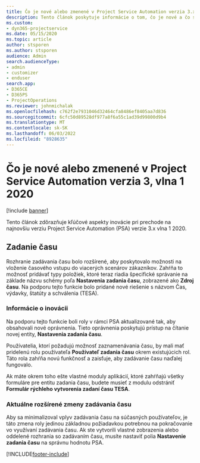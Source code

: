 ```yaml
---
title: Čo je nové alebo zmenené v Project Service Automation verzia 3.x, vlna 1 2020
description: Tento článok poskytuje informácie o tom, čo je nové a čo sa zmenilo vo verzii Project Service Automation 3, vlna 1 2020.
ms.custom:
- dyn365-projectservice
ms.date: 05/15/2020
ms.topic: article
author: stsporen
ms.author: stsporen
audience: Admin
search.audienceType:
- admin
- customizer
- enduser
search.app:
- D365CE
- D365PS
- ProjectOperations
ms.reviewer: johnmichalak
ms.openlocfilehash: c762f2e7931046d32464cfa8486ef8405aa7d836
ms.sourcegitcommit: 6cfc50d89528df977a8f6a55c1ad39d99800d9b4
ms.translationtype: MT
ms.contentlocale: sk-SK
ms.lasthandoff: 06/03/2022
ms.locfileid: "8928635"
---
```

# <a name="whats-new-or-changed-in-project-service-automation-version-3-wave-1-2020"></a>Čo je nové alebo zmenené v Project Service Automation verzia 3, vlna 1 2020

[!include [banner](../includes/psa-now-project-operations.md)]

Tento článok zdôrazňuje kľúčové aspekty inovácie pri prechode na najnovšiu verziu Project Service Automation (PSA) verzie 3.x vlna 1 2020.

## <a name="time-entry"></a>Zadanie času
Rozhranie zadávania času bolo rozšírené, aby poskytovalo možnosti na vloženie časového vstupu do viacerých scenárov zákazníkov. Zahŕňa to možnosť pridávať typy položiek, ktoré teraz riadia špecifické správanie na základe názvu schémy poľa **Nastavenia zadania času**, zobrazené ako **Zdroj času**. Na podporu tejto funkcie bolo pridané nové riešenie s názvom Čas, výdavky, štatúty a schválenia (TESA).

### <a name="upgrade-consideration"></a>Informácie o inovácii
Na podporu tejto funkcie boli roly v rámci PSA aktualizované tak, aby obsahovali nové oprávnenia. Tieto oprávnenia poskytujú prístup na čítanie novej entity, **Nastavenia zadania času**.

Používatelia, ktorí požadujú možnosť zaznamenávania času, by mali mať pridelenú rolu používateľa **Používateľ zadania času** okrem existujúcich rol. Táto rola zahŕňa novú funkčnosť a zaisťuje, aby zadávanie času naďalej fungovalo.

Ak máte okrem toho ešte vlastné moduly aplikácií, ktoré zahŕňajú všetky formuláre pre entitu zadania času, budete musieť z modulu odstrániť **Formulár rýchleho vytvorenia zadaní času TESA**.

### <a name="currently-extended-time-entry-changes"></a>Aktuálne rozšírené zmeny zadávania času
Aby sa minimalizoval vplyv zadávania času na súčasných používateľov, je táto zmena roly jedinou základnou požiadavkou potrebnou na pokračovanie vo využívaní zadávania času. Ak ste vytvorili vlastné zobrazenia alebo oddelené rozhrania so zadávaním času, musíte nastaviť polia **Nastavenie zadania času** na správnu hodnotu PSA.


[!INCLUDE[footer-include](../includes/footer-banner.md)]
